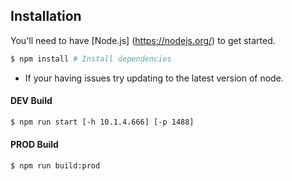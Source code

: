 ## Installation

You'll need to have [Node.js] (https://nodejs.org/) to get started.

```bash
$ npm install # Install dependencies
```

* If your having issues try updating to the latest version of node.


#### DEV Build
```bash
$ npm run start [-h 10.1.4.666] [-p 1488]
```

#### PROD Build
```bash
$ npm run build:prod
```
